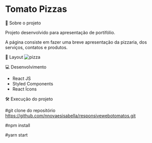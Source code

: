 # Tomato Pizzas 

🚀 Sobre o projeto

Projeto desenvolvido para apresentação de portifólio. 

A página consiste em fazer uma breve apresentação da pizzaria, dos serviços, contatos e produtos. 

🔖 Layout
![pizza](https://user-images.githubusercontent.com/45005522/117078139-af2cde00-ad0f-11eb-89c7-80827ea30a5a.png)


💻 Desenvolvimento

-  React JS
-  Styled Components 
-  React Ícons

🛠️ Execução do projeto

#git clone do repositório https://github.com/nnovaesisabella/responsivewebotomatos.git

#npm install

#yarn start 
